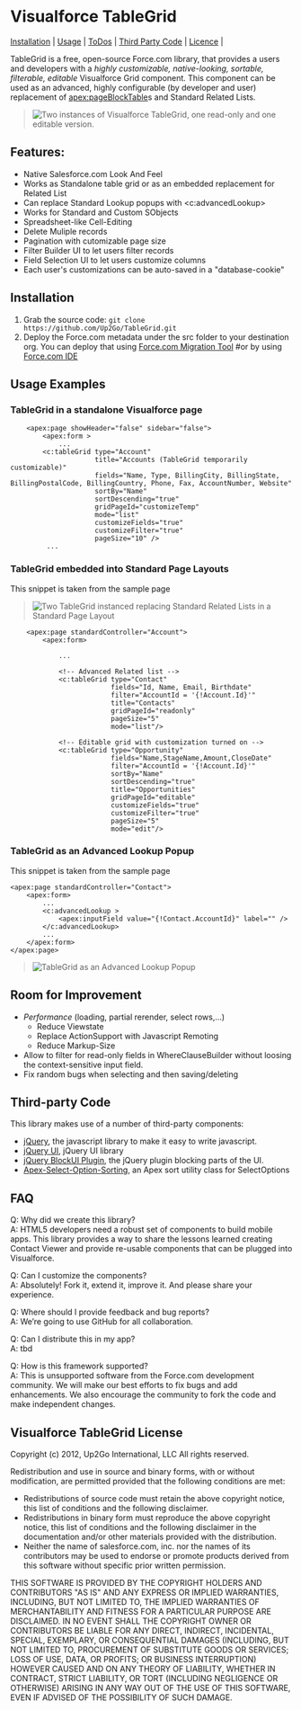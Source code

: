 # Visualforce TableGrid #

[Installation](#installation) | [Usage](#usage) | [ToDos](#todo) | [Third Party Code](#thirdparty) | [Licence](#license) | 

TableGrid is a free, open-source Force.com library, that provides a users and developers with a *highly customizable, native-looking, sortable, filterable, editable* Visualforce Grid component. 
This component can be used as an advanced, highly configurable (by developer and user) replacement of <apex:pageBlockTable>s and Standard Related Lists.

> ![Two instances of Visualforce TableGrid, one read-only and one editable version.](https://raw.github.com/Up2Go/TableGrid/master/resources/grid.png)
 
 
## Features: ##
- Native Salesforce.com Look And Feel
- Works as Standalone table grid or as an embedded replacement for Related List
- Can replace Standard Lookup popups with <c:advancedLookup>
- Works for Standard and Custom SObjects
- Spreadsheet-like Cell-Editing
- Delete Muliple records
- Pagination with cutomizable page size
- Filter Builder UI to let users filter records
- Field Selection UI to let users customize columns 
- Each user's customizations can be auto-saved in a "database-cookie"


## <a id="installation"></a> Installation ##
1. Grab the source code: `git clone https://github.com/Up2Go/TableGrid.git`
2. Deploy the Force.com metadata under the src folder to your destination org. You can deploy that using [Force.com Migration Tool](http://wiki.developerforce.com/index.php/Force.com_Migration_Tool) #or by using [Force.com IDE](http://wiki.developerforce.com/index.php/Force.com_IDE)


## <a id="usage"></a> Usage Examples ##

### TableGrid in a standalone Visualforce page


        <apex:page showHeader="false" sidebar="false"> 
        	<apex:form >
        		...
		    <c:tableGrid type="Account" 
		                 title="Accounts (TableGrid temporarily customizable)"
		                 fields="Name, Type, BillingCity, BillingState, BillingPostalCode, BillingCountry, Phone, Fax, AccountNumber, Website"
		                 sortBy="Name" 
		                 sortDescending="true"
		                 gridPageId="customizeTemp"
		                 mode="list"
		                 customizeFields="true"
		                 customizeFilter="true"
		                 pageSize="10" />
		     ...
         

### TableGrid embedded into Standard Page Layouts

This  snippet is taken from the sample page

> ![Two TableGrid instanced replacing Standard Related Lists in a Standard Page Layout](https://raw.github.com/Up2Go/TableGrid/master/resources/tableGrid_embedded.png)

		<apex:page standardController="Account"> 
		    <apex:form>
		        
		        ...
		        
		        <!-- Advanced Related list -->
		        <c:tableGrid type="Contact" 
		                     fields="Id, Name, Email, Birthdate" 
		                     filter="AccountId = '{!Account.Id}'"
		                     title="Contacts" 
		                     gridPageId="readonly"
		                     pageSize="5"
		                     mode="list"/>
		             
		        <!-- Editable grid with customization turned on -->        
		        <c:tableGrid type="Opportunity" 
		                     fields="Name,StageName,Amount,CloseDate" 
		                     filter="AccountId = '{!Account.Id}'"
		                     sortBy="Name" 
		                     sortDescending="true"
		                     title="Opportunities" 
		                     gridPageId="editable"
		                     customizeFields="true"
		                     customizeFilter="true"
		                     pageSize="5"
		                     mode="edit"/>     
	                                     



### TableGrid as an Advanced Lookup Popup

This  snippet is taken from the sample page

	<apex:page standardController="Contact">    
	    <apex:form>
	    	...
		    <c:advancedLookup > 
		        <apex:inputField value="{!Contact.AccountId}" label="" />
		    </c:advancedLookup>
		    ...
		</apex:form>
	</apex:page>
    
> ![TableGrid as an Advanced Lookup Popup](https://raw.github.com/Up2Go/TableGrid/master/resources/advancedLookup.png)
 

## <a id="todo"></a> Room for Improvement ##
- *Performance* (loading, partial rerender, select rows,...)
  - Reduce Viewstate
  - Replace ActionSupport with Javascript Remoting
  - Reduce Markup-Size
- Allow to filter for read-only fields in WhereClauseBuilder without loosing the context-sensitive input field.
- Fix random bugs when selecting and then saving/deleting


## <a id="thirdparty"></a> Third-party Code ##

This library makes use of a number of third-party components:

- [jQuery](http://jquery.com), the javascript library to make it easy to write javascript.
- [jQuery UI](http://jqueryui.com), jQuery UI library
- [jQuery BlockUI Plugin](http://http://jquery.malsup.com/block/), the jQuery plugin blocking parts of the UI.
- [Apex-Select-Option-Sorting](https://github.com/abhinavguptas/Apex-Select-Option-Sorting), an Apex sort utility class for SelectOptions


## <a id="faq"></a>FAQ ##

Q: Why did we create this library?  
A: HTML5 developers need a robust set of components to build mobile apps. This library provides a way to share the lessons learned creating Contact Viewer and provide re-usable components that can be plugged into Visualforce. 

Q: Can I customize the components?  
A: Absolutely! Fork it, extend it, improve it. And please share your experience.

Q: Where should I provide feedback and bug reports?  
A: We’re going to use GitHub for all collaboration.

Q: Can I distribute this in my app?  
A: tbd

Q: How is this framework supported?  
A: This is unsupported software from the Force.com development community. We will make our best efforts to fix bugs and add enhancements. We also encourage the community to fork the code and make independent changes.


## <a id="license"></a>Visualforce TableGrid License ##

Copyright (c) 2012, Up2Go International, LLC All rights reserved.

Redistribution and use in source and binary forms, with or without modification, are permitted provided that the following conditions are met:

- Redistributions of source code must retain the above copyright notice, this list of conditions and the following disclaimer.
- Redistributions in binary form must reproduce the above copyright notice, this list of conditions and the following disclaimer in the documentation and/or other materials provided with the distribution.
- Neither the name of salesforce.com, inc. nor the names of its contributors may be used to endorse or promote products derived from this software without specific prior written permission.

THIS SOFTWARE IS PROVIDED BY THE COPYRIGHT HOLDERS AND CONTRIBUTORS "AS IS" AND ANY EXPRESS OR IMPLIED WARRANTIES, INCLUDING, BUT NOT LIMITED TO, THE IMPLIED WARRANTIES OF MERCHANTABILITY AND FITNESS FOR A PARTICULAR PURPOSE ARE DISCLAIMED. IN NO EVENT SHALL THE COPYRIGHT OWNER OR CONTRIBUTORS BE LIABLE FOR ANY DIRECT, INDIRECT, INCIDENTAL, SPECIAL, EXEMPLARY, OR CONSEQUENTIAL DAMAGES (INCLUDING, BUT NOT LIMITED TO, PROCUREMENT OF SUBSTITUTE GOODS OR SERVICES; LOSS OF USE, DATA, OR PROFITS; OR BUSINESS INTERRUPTION) HOWEVER CAUSED AND ON ANY THEORY OF LIABILITY, WHETHER IN CONTRACT, STRICT LIABILITY, OR TORT (INCLUDING NEGLIGENCE OR OTHERWISE) ARISING IN ANY WAY OUT OF THE USE OF THIS SOFTWARE, EVEN IF ADVISED OF THE POSSIBILITY OF SUCH DAMAGE.
